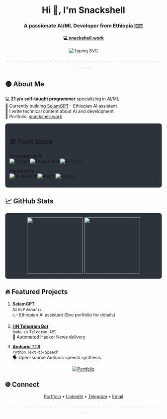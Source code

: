 <h1 align="center">Hi 👋, I'm Snackshell</h1>
<h3 align="center">A passionate AI/ML Developer from Ethiopia 🇪🇹</h3>
<h4 align="center">💻 <a href="https://snackshell.work" target="_blank">snackshell.work</a></h4>

<!-- Animated typing with dots background -->
<p align="center">
  <img src="https://readme-typing-svg.demolab.com?font=Fira+Code&size=24&duration=3000&pause=1000&color=3AA655&background=2D333B00&center=true&vCenter=true&width=435&lines=Self-taught+AI+Engineer;Open-Source+Contributor;Tech+Content+Creator;Always+Learning+New+Things" alt="Typing SVG" />
</p>

<!-- Dot pattern divider -->
<p align="center">
  <span style="color: #3AA65555">・・・・・・・・・・・・・・・・・・・・・・・・・・・・・・・・・・・・・・・・</span>
</p>

## 🟢 About Me

💻 **21 y/o self-taught programmer** specializing in AI/ML  
🌱 Currently building [SelamGPT](https://snackshell.work) - Ethiopian AI assistant  
📝 I write technical content about AI and development  
🔗 Portfolio: [snackshell.work](https://snackshell.work)

<!-- Dot grid background for tech stack -->
<div style="background-color: #2D333B; padding: 1em; border-radius: 8px; background-image: radial-gradient(#3AA65510 1px, transparent 1px); background-size: 20px 20px;">

## 🛠 Tech Stack

**Languages & AI**  
![Python](https://img.shields.io/badge/Python-3AA655?style=flat-square&logo=python&logoColor=white)
![TensorFlow](https://img.shields.io/badge/TensorFlow-3AA655?style=flat-square&logo=tensorflow&logoColor=white)
![PyTorch](https://img.shields.io/badge/PyTorch-3AA655?style=flat-square&logo=pytorch&logoColor=white)

**Web & APIs**  
![JavaScript](https://img.shields.io/badge/JavaScript-3AA655?style=flat-square&logo=javascript&logoColor=white)
![React](https://img.shields.io/badge/React-3AA655?style=flat-square&logo=react&logoColor=white)
![Node.js](https://img.shields.io/badge/Node.js-3AA655?style=flat-square&logo=node.js&logoColor=white)

</div>

## 📈 GitHub Stats

<!-- Stats with dot pattern background -->
<div align="center" style="background-color: #2D333B; padding: 1em; border-radius: 8px; background-image: radial-gradient(#3AA65510 1px, transparent 1px); background-size: 20px 20px;">
  <img height="180em" src="https://github-readme-stats.vercel.app/api?username=snackshell&show_icons=true&theme=dark&bg_color=2D333B&hide_border=true&include_all_commits=true&count_private=true"/>
  <img height="180em" src="https://github-readme-stats.vercel.app/api/top-langs/?username=snackshell&layout=compact&langs_count=8&theme=dark&bg_color=2D333B&hide_border=true"/>
</div>

## 🔥 Featured Projects

<!-- Projects with dot indicators -->
1. **SelamGPT**  
   `AI` `NLP` `Amharic`  
   👉 Ethiopian AI assistant (See portfolio for details)  

2. **[HN Telegram Bot](https://github.com/snackshell/hn-telegram-bot)**  
   `Node.js` `Telegram API`  
   📰 Automated Hacker News delivery  

3. **[Amharic TTS](https://github.com/snackshell/amharic-tts)**  
   `Python` `Text-to-Speech`  
   🗣 Open-source Amharic speech synthesis  

<p align="center">
  <a href="https://snackshell.work" target="_blank">
    <img src="https://img.shields.io/badge/View_Portfolio-3AA655?style=for-the-badge&logo=google-chrome&logoColor=white" alt="Portfolio">
  </a>
</p>

## 🌐 Connect

<!-- Contact with dot separators -->
<p align="center">
  <a href="https://snackshell.work" target="_blank">Portfolio</a> •
  <a href="https://www.linkedin.com/in/snackshell" target="_blank">LinkedIn</a> •
  <a href="https://t.me/snackshell" target="_blank">Telegram</a> •
  <a href="mailto:solomonadonay2@gmail.com">Email</a>
</p>

<!-- Footer with subtle dots -->
<p align="center">
  <span style="color: #3AA65555">・・・・・・・・・・・・・・・・・・・・・・・・・・・・・・・・・・・・・・</span>
</p>